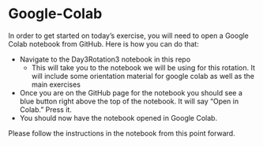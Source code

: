 # Google-Colab
In order to get started on today’s exercise, you will need to open a Google Colab notebook from GitHub. Here is how you can do that:

- Navigate to the Day3Rotation3 notebook in this repo
  - This will take you to the notebook we will be using for this rotation. It will include some orientation material for google colab as well as the main exercises
- Once you are on the GitHub page for the notebook you should see a blue button right above the top of the notebook. It will say “Open in Colab.” Press it.
- You should now have the notebook opened in Google Colab.

Please follow the instructions in the notebook from this point forward.

